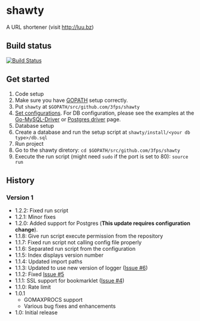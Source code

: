 # shawty
A URL shortener (visit http://luu.bz)

## Build status
[![Build Status](https://secure.travis-ci.org/3fps/shawty.png)](http://travis-ci.org/3fps/shawty)

## Get started
1. Code setup
  1. Make sure you have [GOPATH](http://golang.org/cmd/go/#hdr-GOPATH_environment_variable) setup correctly.
  2. Put `shawty` at `$GOPATH/src/github.com/3fps/shawty`
  3. [Set configurations](https://github.com/3fps/shawty/wiki/Configuration). For DB configuration, please see the examples at the [Go-MySQL-Driver](https://github.com/go-sql-driver/MySQL#examples) or [Postgres driver](https://github.com/lib/pq#use) page.
2. Database setup
  1. Create a database and run the setup script at `shawty/install/<your db type>/db.sql`
3. Run project
  1. Go to the shawty diretory: `cd $GOPATH/src/github.com/3fps/shawty`
  2. Execute the run script (might need `sudo` if the port is set to 80): `source run`

## History

### Version 1
* 1.2.2: Fixed run script
* 1.2.1: Minor fixes
* 1.2.0: Added support for Postgres (**This update requires configuration change**).
* 1.1.8: Give run script execute permission from the repository
* 1.1.7: Fixed run script not calling config file properly
* 1.1.6: Separated run script from the configuration
* 1.1.5: Index displays version number
* 1.1.4: Updated import paths
* 1.1.3: Updated to use new version of logger ([Issue #6](https://github.com/3fps/shawty/issues/6))
* 1.1.2: Fixed [Issue #5](https://github.com/3fps/shawty/issues/5)
* 1.1.1: SSL support for bookmarklet ([Issue #4](https://github.com/3fps/shawty/issues/4))
* 1.1.0: Rate limit
* 1.0.1
  * GOMAXPROCS support
  * Various bug fixes and enhancements
* 1.0: Initial release
